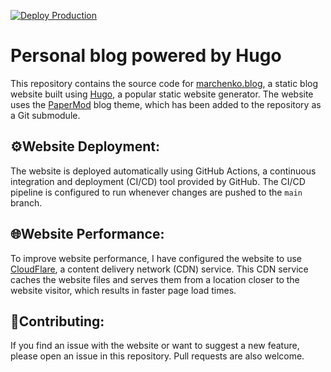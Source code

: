 [![Deploy Production](https://github.com/vvmarchenko/techblog/actions/workflows/deploy.yml/badge.svg)](https://github.com/vvmarchenko/techblog/actions/workflows/deploy.yml)
# Personal blog powered by Hugo 

This repository contains the source code for [marchenko.blog](https://marchenko.blog/), a static blog website built using [Hugo](https://gohugo.io/), a popular static website generator. The website uses the [PaperMod](https://github.com/adityatelange/hugo-PaperMod/) blog theme, which has been added to the repository as a Git submodule.

## ⚙️Website Deployment:
The website is deployed automatically using GitHub Actions, a continuous integration and deployment (CI/CD) tool provided by GitHub. The CI/CD pipeline is configured to run whenever changes are pushed to the `main` branch.


## 🌐Website Performance:
To improve website performance, I have configured the website to use [CloudFlare](https://www.cloudflare.com/), a content delivery network (CDN) service. This CDN service caches the website files and serves them from a location closer to the website visitor, which results in faster page load times.

## 📝Contributing:
If you find an issue with the website or want to suggest a new feature, please open an issue in this repository. Pull requests are also welcome.
